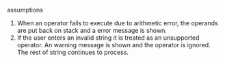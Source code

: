 assumptions
1. When an operator fails to execute due to arithmetic error, the operands are put back on stack and a error message is shown.
2. If the user enters an invalid string it is treated as an unsupported operator. An warning message is shown and the operator is ignored. The rest of string continues to process.

